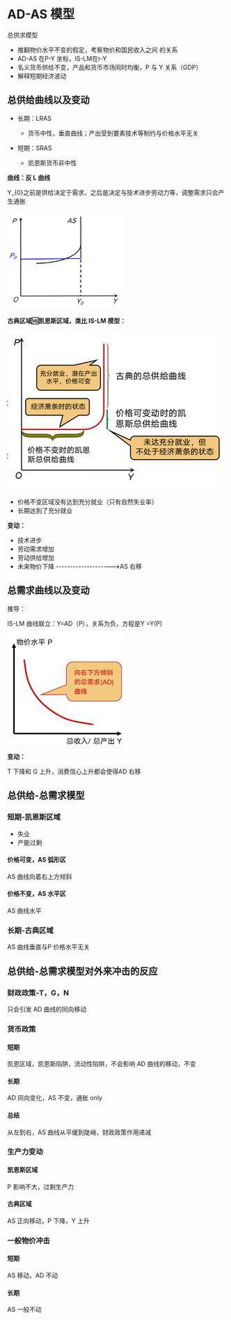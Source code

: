 # AD-AS 模型

总供求模型

- 推翻物价水平不变的假定，考察物价和国民收入之间 的关系
- AD-AS 在P-Y 坐标，IS-LM在r-Y 
- 名义货币供给不变，产品和货币市场同时均衡，P 与 Y 关系（GDP）
- 解释短期经济波动

## 总供给曲线以及变动

- 长期：LRAS
  - 货币中性，垂直曲线；产出受到要素技术等制约与价格水平无关

- 短期：SRAS
  - 凯恩斯货币非中性



**曲线：反 L 曲线**

Y_{0}之前是供给决定于需求，之后是决定与技术进步劳动力等，调整需求只会产生通胀

<img src="as.png" alt="as" style="zoom:35%;" />



**古典区域🆚凯恩斯区域，类比 IS-LM 模型：**

<img src="asad.png" alt="asad" style="zoom:50%;" />

- 价格不变区域没有达到充分就业（只有自然失业率）
- 长期达到了充分就业



**变动：**

- 技术进步
- 劳动需求增加
- 劳动供给增加
- 未来物价下降                    -------------------->AS 右移

## 总需求曲线以及变动 

推导：

IS-LM 曲线联立：Y=AD（P），关系为负，方程是Y =Y(P)

<img src="ad.png" alt="ad" style="zoom:35%;" />

**变动：**

T 下降和 G 上升，消费信心上升都会使得AD 右移

## 总供给-总需求模型

### 短期-凯恩斯区域

- 失业
- 产能过剩

#### 价格可变，AS 弧形区

AS 曲线向着右上方倾斜

#### 价格不变，AS 水平区

AS 曲线水平

### 长期-古典区域

AS 曲线垂直与P 价格水平无关

## 总供给-总需求模型对外来冲击的反应

### 财政政策-T，G，N

只会引发 AD 曲线的同向移动

### 货币政策

#### 短期

凯恩区域，凯恩斯陷阱，流动性陷阱，不会影响 AD 曲线的移动，不变

#### 长期

AD 同向变化，AS 不变，通胀 only

#### 总结

从左到右，AS 曲线从平缓到陡峭，财政政策作用递减

### 生产力变动

#### 凯恩斯区域

P 影响不大，过剩生产力

#### 古典区域

AS 正向移动，P 下降，Y 上升

### 一般物价冲击

#### 短期

AS 移动，AD 不动

#### 长期

AS 一般不动
